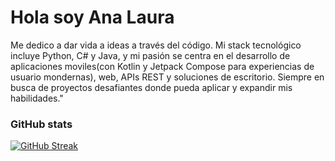 # Hola soy Ana Laura


Me dedico a dar vida a ideas a través del código. Mi stack tecnológico incluye Python, C# y Java, y mi pasión se centra en el desarrollo de aplicaciones moviles(con Kotlin y Jetpack Compose para experiencias de usuario mondernas), web, APIs REST y soluciones de escritorio. Siempre en busca de proyectos desafiantes donde pueda aplicar y expandir mis habilidades."

### GitHub stats

[![GitHub Streak](https://github-readme-streak-stats.herokuapp.com?user=0004analaura&theme=cyber-streakglow)](https://git.io/streak-stats)
